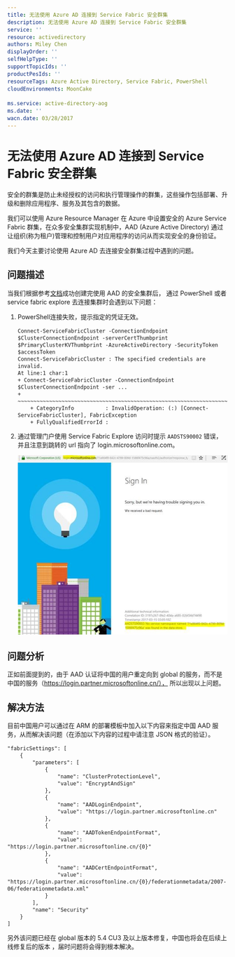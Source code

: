 ```yaml
---
title: 无法使用 Azure AD 连接到 Service Fabric 安全群集
description: 无法使用 Azure AD 连接到 Service Fabric 安全群集
service: ''
resource: activedirectory
authors: Miley Chen
displayOrder: ''
selfHelpType: ''
supportTopicIds: ''
productPesIds: ''
resourceTags: Azure Active Directory, Service Fabric, PowerShell
cloudEnvironments: MoonCake

ms.service: active-directory-aog
ms.date: ''
wacn.date: 03/28/2017
---
```


# 无法使用 Azure AD 连接到 Service Fabric 安全群集

安全的群集是防止未经授权的访问和执行管理操作的群集，这些操作包括部署、升级和删除应用程序、服务及其包含的数据。

我们可以使用 Azure Resource Manager 在 Azure 中设置安全的 Azure Service Fabric 群集，在众多安全集群实现机制中，AAD (Azure Active Directory) 通过让组织(称为租户)管理和控制用户对应用程序的访问从而实现安全的身份验证。

我们今天主要讨论使用 Azure AD 去连接安全群集过程中遇到的问题。

## **问题描述**

当我们根据参考[文档](./service-fabric/service-fabric-cluster-creation-via-arm.md)成功创建完使用 AAD 的安全集群后， 通过 PowerShell 或者 service fabric explore 去连接集群时会遇到以下问题：

1. PowerShell连接失败，提示指定的凭证无效。

    ```
    Connect-ServiceFabricCluster -ConnectionEndpoint $ClusterConnectionEndpoint -serverCertThumbprint $PrimaryClusterKVThumbprint -AzureActiveDirectory -SecurityToken $accessToken
    Connect-ServiceFabricCluster : The specified credentials are invalid.
    At line:1 char:1
    + Connect-ServiceFabricCluster -ConnectionEndpoint $ClusterConnectionEndpoint -ser ...
    + ~~~~~~~~~~~~~~~~~~~~~~~~~~~~~~~~~~~~~~~~~~~~~~~~~~~~~~~~~~~~~~~~~~~~~~~~~~~~~~~~
        + CategoryInfo          : InvalidOperation: (:) [Connect-ServiceFabricCluster], FabricException
        + FullyQualifiedErrorId :
    ```

2. 通过管理门户使用 Service Fabric Explore 访问时提示 `AADSTS90002` 错误，并且注意到跳转的 url 指向了 login.microsoftonline.com。

    ![sign-in](./media/aog-active-directory-qa-cannot-connect-service-fabric-cluster/sign-in.jpg)

## **问题分析**

正如前面提到的，由于 AAD 认证将中国的用户重定向到 global 的服务，而不是中国的服务（https://login.partner.microsoftonline.cn/）， 所以出现以上问题。

## **解决方法**

目前中国用户可以通过在 ARM 的部署模板中加入以下内容来指定中国 AAD 服务，从而解决该问题（在添加以下内容的过程中请注意 JSON 格式的验证）。

```
"fabricSettings": [
    {
        "parameters": [
            {
                "name": "ClusterProtectionLevel",
                "value": "EncryptAndSign"
            },
            {
                "name": "AADLoginEndpoint",
                "value": "https://login.partner.microsoftonline.cn"
            },
            {
                "name": "AADTokenEndpointFormat",
                "value": "https://login.partner.microsoftonline.cn/{0}"
            },
            {
                "name": "AADCertEndpointFormat",
                "value": "https://login.partner.microsoftonline.cn/{0}/federationmetadata/2007-06/federationmetadata.xml"
            }
        ],
        "name": "Security"
    }
]
```

另外该问题已经在 global 版本的 5.4 CU3 及以上版本修复，中国也将会在后续上线修复后的版本 ，届时问题将会得到根本解决。